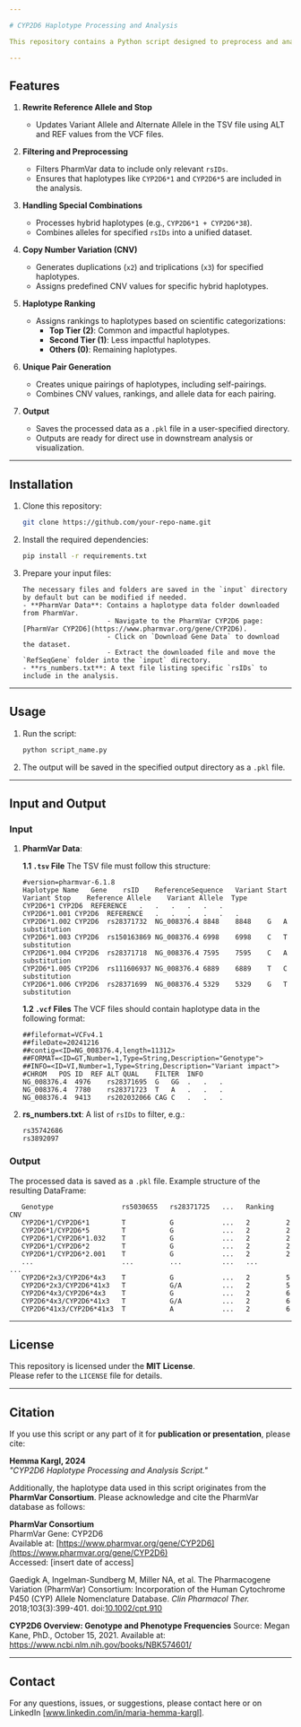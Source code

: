 ```yaml
---

# CYP2D6 Haplotype Processing and Analysis

This repository contains a Python script designed to preprocess and analyze haplotype data, specifically focusing on the **CYP2D6 gene**. The script provides an efficient workflow for filtering, combining, and analyzing haplotypes, enabling researchers to study copy number variations (CNV), hybrid genes, and rankings of CYP2D6 haplotypes. The final processed data is output as a **Pandas DataFrame** and saved in a `.pkl` format for further analysis.

---
```


## Features

1. **Rewrite Reference Allele and Stop**
   - Updates Variant Allele and Alternate Allele in the TSV file using ALT and REF values from the VCF files.

2. **Filtering and Preprocessing**  
   - Filters PharmVar data to include only relevant `rsIDs`.
   - Ensures that haplotypes like `CYP2D6*1` and `CYP2D6*5` are included in the analysis.

3. **Handling Special Combinations**  
   - Processes hybrid haplotypes (e.g., `CYP2D6*1 + CYP2D6*38`).
   - Combines alleles for specified `rsIDs` into a unified dataset.

4. **Copy Number Variation (CNV)**  
   - Generates duplications (`x2`) and triplications (`x3`) for specified haplotypes.
   - Assigns predefined CNV values for specific hybrid haplotypes.

5. **Haplotype Ranking**  
   - Assigns rankings to haplotypes based on scientific categorizations:
     - **Top Tier (2)**: Common and impactful haplotypes.
     - **Second Tier (1)**: Less impactful haplotypes.
     - **Others (0)**: Remaining haplotypes.

6. **Unique Pair Generation**  
   - Creates unique pairings of haplotypes, including self-pairings.
   - Combines CNV values, rankings, and allele data for each pairing.

7. **Output**  
   - Saves the processed data as a `.pkl` file in a user-specified directory.
   - Outputs are ready for direct use in downstream analysis or visualization.

---

## Installation

1. Clone this repository:
   ```bash
   git clone https://github.com/your-repo-name.git
   ```

2. Install the required dependencies:
   ```bash
   pip install -r requirements.txt
   ```

3. Prepare your input files:
   ```
   The necessary files and folders are saved in the `input` directory by default but can be modified if needed.
   - **PharmVar Data**: Contains a haplotype data folder downloaded from PharmVar.
                        - Navigate to the PharmVar CYP2D6 page: [PharmVar CYP2D6](https://www.pharmvar.org/gene/CYP2D6).
                        - Click on `Download Gene Data` to download the dataset.
                        - Extract the downloaded file and move the `RefSeqGene` folder into the `input` directory.
   - **rs_numbers.txt**: A text file listing specific `rsIDs` to include in the analysis.
   ```

---

## Usage

1. Run the script:
   ```bash
   python script_name.py
   ```

2. The output will be saved in the specified output directory as a `.pkl` file.

---

## Input and Output

### Input
1. **PharmVar Data**:

   **1.1 `.tsv` File**
   The TSV file must follow this structure:
   ```
   #version=pharmvar-6.1.8
   Haplotype Name	Gene	rsID	ReferenceSequence	Variant Start	Variant Stop	Reference Allele	Variant Allele	Type
   CYP2D6*1	CYP2D6	REFERENCE	.	.	.	.	.	.
   CYP2D6*1.001	CYP2D6	REFERENCE	.	.	.	.	.	.
   CYP2D6*1.002	CYP2D6	rs28371732	NG_008376.4	8848	8848	G	A	substitution
   CYP2D6*1.003	CYP2D6	rs150163869	NG_008376.4	6998	6998	C	T	substitution
   CYP2D6*1.004	CYP2D6	rs28371718	NG_008376.4	7595	7595	C	A	substitution
   CYP2D6*1.005	CYP2D6	rs111606937	NG_008376.4	6889	6889	T	C	substitution
   CYP2D6*1.006	CYP2D6	rs28371699	NG_008376.4	5329	5329	G	T	substitution
   ```

   **1.2 `.vcf` Files**
   The VCF files should contain haplotype data in the following format:
   ```
   ##fileformat=VCFv4.1
   ##fileDate=20241216
   ##contig=<ID=NG_008376.4,length=11312>
   ##FORMAT=<ID=GT,Number=1,Type=String,Description="Genotype">
   ##INFO=<ID=VI,Number=1,Type=String,Description="Variant impact">
   #CHROM	POS	ID	REF	ALT	QUAL	FILTER	INFO
   NG_008376.4	4976	rs28371695	G	GG	.	.	.
   NG_008376.4	7780	rs28371723	T	A	.	.	.
   NG_008376.4	9413	rs202032066	CAG	C	.	.	.
   ```

3. **rs_numbers.txt**: A list of `rsIDs` to filter, e.g.:
   ```
   rs35742686
   rs3892097
   ```

### Output
The processed data is saved as a `.pkl` file. Example structure of the resulting DataFrame:
```
   Genotype                 rs5030655   rs28371725   ...   Ranking   CNV
   CYP2D6*1/CYP2D6*1        T           G            ...   2         2
   CYP2D6*1/CYP2D6*5        T           G            ...   2         2
   CYP2D6*1/CYP2D6*1.032    T           G            ...   2         2
   CYP2D6*1/CYP2D6*2        T           G            ...   2         2
   CYP2D6*1/CYP2D6*2.001    T           G            ...   2         2
   ...                      ...         ...          ...   ...       ...
   CYP2D6*2x3/CYP2D6*4x3    T           G            ...   2         5
   CYP2D6*2x3/CYP2D6*41x3   T           G/A          ...   2         5
   CYP2D6*4x3/CYP2D6*4x3    T           G            ...   2         6
   CYP2D6*4x3/CYP2D6*41x3   T           G/A          ...   2         6
   CYP2D6*41x3/CYP2D6*41x3  T           A            ...   2         6

```

---

## License

This repository is licensed under the **MIT License**.  
Please refer to the `LICENSE` file for details.

---

## Citation
If you use this script or any part of it for **publication or presentation**, please cite:

**Hemma Kargl, 2024**  
*"CYP2D6 Haplotype Processing and Analysis Script."*

Additionally, the haplotype data used in this script originates from the **PharmVar Consortium**. Please acknowledge and cite the PharmVar database as follows:

**PharmVar Consortium**  
PharmVar Gene: CYP2D6  
Available at: [https://www.pharmvar.org/gene/CYP2D6](https://www.pharmvar.org/gene/CYP2D6)  
Accessed: [insert date of access]
 
Gaedigk A, Ingelman-Sundberg M, Miller NA, et al. The Pharmacogene Variation (PharmVar) Consortium: Incorporation of the Human Cytochrome P450 (CYP) Allele Nomenclature Database. *Clin Pharmacol Ther.* 2018;103(3):399-401. doi:[10.1002/cpt.910](https://doi.org/10.1002/cpt.910)

**CYP2D6 Overview: Genotype and Phenotype Frequencies**
Source: Megan Kane, PhD., October 15, 2021.
Available at: https://www.ncbi.nlm.nih.gov/books/NBK574601/

---

## Contact

For any questions, issues, or suggestions, please contact here or on LinkedIn [www.linkedin.com/in/maria-hemma-kargl].